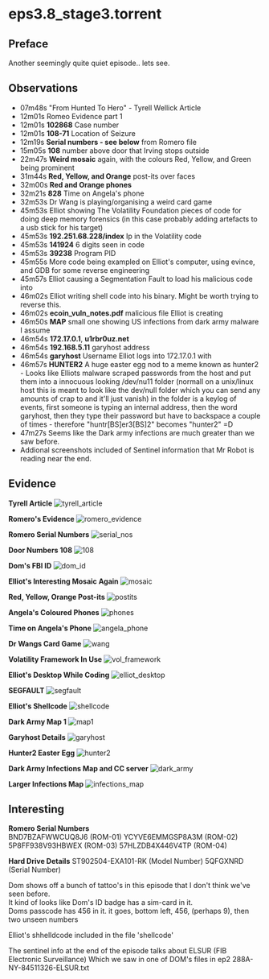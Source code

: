 eps3.8_stage3.torrent
==

Preface
--

Another seemingly quite quiet episode.. lets see.

Observations
--

- 07m48s "From Hunted To Hero" - Tyrell Wellick Article
- 12m01s Romeo Evidence part 1
- 12m01s **102868** Case number
- 12m01s **108-71** Location of Seizure
- 12m19s **Serial numbers - see below** from Romero file
- 15m05s **108** number above door that Irving stops outside
- 22m47s **Weird mosaic** again, with the colours Red, Yellow, and Green being prominent
- 31m44s **Red, Yellow, and Orange** post-its over faces
- 32m00s **Red and Orange phones**
- 32m21s **828** Time on Angela's phone
- 32m53s  Dr Wang is playing/organising a weird card game
- 45m53s Elliot showing The Volatility Foundation pieces of code for doing deep memory forensics (in this case probably adding artefacts to a usb stick for his target)
- 45m53s **192.251.68.228/index** Ip in the Volatility code
- 45m53s **141924** 6 digits seen in code
- 45m53s **39238** Program PID
- 45m55s More code being exampled on Elliot's computer, using evince, and GDB for some reverse engineering
- 45m57s Elliot causing a Segmentation Fault to load his malicious code into
- 46m02s Elliot writing shell code into his binary. Might be worth trying to reverse this.
- 46m02s **ecoin_vuln_notes.pdf** malicious file Elliot is creating
- 46m50s **MAP** small one showing US infections from dark army malware I assume
- 46m54s **172.17.0.1**, **u1rbr0uz.net**
- 46m54s **192.168.5.11** garyhost address
- 46m54s **garyhost** Username Elliot logs into 172.17.0.1 with
- 46m57s **HUNTER2** A huge easter egg nod to a meme known as hunter2 - Looks like Elliots malware scraped passwords from the host and put them into a innocuous looking /dev/nu11 folder (normall on a unix/linux host this is meant to look like the dev/null folder which you can send any amounts of crap to and it'll just vanish)
in the folder is a keylog of events, first someone is typing an internal address, then the word garyhost, then they type their password but have to backspace a couple of times - therefore "huntr[BS]er3[BS]2" becomes "hunter2" =D
- 47m27s Seems like the Dark army infections are much greater than we saw before.
- Addional screenshots included of Sentinel information that Mr Robot is reading near the end. 



Evidence
--

**Tyrell Article**
![tyrell_article](https://github.com/z3r07h/Mr-R0B0T-s03-ARG/blob/ep9/Episodes/eps3.8_stage3.torrent/screenshots/01-Tyrell_article.jpg)

**Romero's Evidence**
![romero_evidence](https://github.com/z3r07h/Mr-R0B0T-s03-ARG/blob/ep9/Episodes/eps3.8_stage3.torrent/screenshots/02-Romero_ev1.jpg)

**Romero Serial Numbers**
![serial_nos](https://github.com/z3r07h/Mr-R0B0T-s03-ARG/blob/ep9/Episodes/eps3.8_stage3.torrent/screenshots/03-Romero_serial_numbers.jpg)

**Door Numbers 108**
![108](https://github.com/z3r07h/Mr-R0B0T-s03-ARG/blob/ep9/Episodes/eps3.8_stage3.torrent/screenshots/04-Door_number.jpg)

**Dom's FBI ID**
![dom_id](https://github.com/z3r07h/Mr-R0B0T-s03-ARG/blob/ep9/Episodes/eps3.8_stage3.torrent/screenshots/05-Dom_id.jpg)

**Elliot's Interesting Mosaic Again**
![mosaic](https://github.com/z3r07h/Mr-R0B0T-s03-ARG/blob/ep9/Episodes/eps3.8_stage3.torrent/screenshots/06-weird_mosaic_again.jpg)

**Red, Yellow, Orange Post-its**
![postits](https://github.com/z3r07h/Mr-R0B0T-s03-ARG/blob/ep9/Episodes/eps3.8_stage3.torrent/screenshots/07-Red_and_yellow.jpg)

**Angela's Coloured Phones**
![phones](https://github.com/z3r07h/Mr-R0B0T-s03-ARG/blob/ep9/Episodes/eps3.8_stage3.torrent/screenshots/08-phones.jpg)

**Time on Angela's Phone**
![angela_phone](https://github.com/z3r07h/Mr-R0B0T-s03-ARG/blob/ep9/Episodes/eps3.8_stage3.torrent/screenshots/09-Angela_phone.jpg)

**Dr Wangs Card Game**
![wang](https://github.com/z3r07h/Mr-R0B0T-s03-ARG/blob/ep9/Episodes/eps3.8_stage3.torrent/screenshots/10-wang_cards.jpg)

**Volatility Framework In Use**
![vol_framework](https://github.com/z3r07h/Mr-R0B0T-s03-ARG/blob/ep9/Episodes/eps3.8_stage3.torrent/screenshots/11-Volatility_framework.jpg)

**Elliot's Desktop While Coding**
![elliot_desktop](https://github.com/z3r07h/Mr-R0B0T-s03-ARG/blob/ep9/Episodes/eps3.8_stage3.torrent/screenshots/12-Elliot_desktop.jpg)

**SEGFAULT**
![segfault](https://github.com/z3r07h/Mr-R0B0T-s03-ARG/blob/ep9/Episodes/eps3.8_stage3.torrent/screenshots/13-Segfault.jpg)

**Elliot's Shellcode**
![shellcode](https://github.com/z3r07h/Mr-R0B0T-s03-ARG/blob/ep9/Episodes/eps3.8_stage3.torrent/screenshots/14-shellcode.jpg)

**Dark Army Map 1**
![map1](https://github.com/z3r07h/Mr-R0B0T-s03-ARG/blob/ep9/Episodes/eps3.8_stage3.torrent/screenshots/15-map1.jpg)

**Garyhost Details**
![garyhost](https://github.com/z3r07h/Mr-R0B0T-s03-ARG/blob/ep9/Episodes/eps3.8_stage3.torrent/screenshots/16-Garyhost.jpg)

**Hunter2 Easter Egg**
![hunter2](https://github.com/z3r07h/Mr-R0B0T-s03-ARG/blob/ep9/Episodes/eps3.8_stage3.torrent/screenshots/17-Hunter2.jpg)

**Dark Army Infections Map and CC server**
![dark_army](https://github.com/z3r07h/Mr-R0B0T-s03-ARG/blob/ep9/Episodes/eps3.8_stage3.torrent/screenshots/18-Dark_army_infections.jpg)

**Larger Infections Map**
![infections_map](https://github.com/z3r07h/Mr-R0B0T-s03-ARG/blob/ep9/Episodes/eps3.8_stage3.torrent/screenshots/19-Infection_map.jpg)




Interesting
--
**Romero Serial Numbers**  
BND7BZAFWWCUQ8J6  (ROM-01)
YCYVE6EMMGSP8A3M  (ROM-02)
5P8FF938V93HBWEX  (ROM-03)
57HLZDB4X446V4TP  (ROM-04)

**Hard Drive Details**
ST902504-EXA101-RK    (Model Number)
5QFGXNRD  (Serial Number)


Dom shows off a bunch of tattoo's in this episode that I don't think we've seen before.  
It kind of looks like Dom's ID badge has a sim-card in it.  
Doms passcode has 456 in it. it goes, bottom left, 456, (perhaps 9), then two unseen numbers

Elliot's shhelldcode included in the file 'shellcode'  

The sentinel info at the end of the episode talks about ELSUR (FIB Electronic Surveillance) Which we saw in one of DOM's files in ep2 288A-NY-84511326-ELSUR.txt

